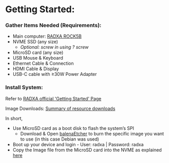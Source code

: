 # Getting Started:

### Gather Items Needed (Requirements):
- Main computer: [RADXA ROCK5B](https://radxa.com/products/rock5/5b/#documentation)
- NVME SSD (any size)
  - _Optional: screw in using ? screw_
- MicroSD card (any size)
- USB Mouse & Keyboard
- Ethernet Cable & Connection
- HDMI Cable & Display
- USB-C cable with ≥30W Power Adapter

### Install System:
Refer to [RADXA official 'Getting Started' Page](https://docs.radxa.com/en/rock5/rock5b/getting-started)

Image Downloads: [Summary of resource downloads](https://docs.radxa.com/en/rock5/rock5b/download)

In short, 
- Use MicroSD card as a boot disk to flash the system’s SPI
  - Download & Open [balenaEtcher](https://etcher.balena.io/#download-etcher) to burn the specific image you want to use (in this case Debian was used)
- Boot up your device and login - User: radxa | Password: radxa
- Copy the Image file from the MicroSD card into the NVME as explained [here](https://docs.radxa.com/en/rock5/rock5b/getting-started/install-os/nvme)



